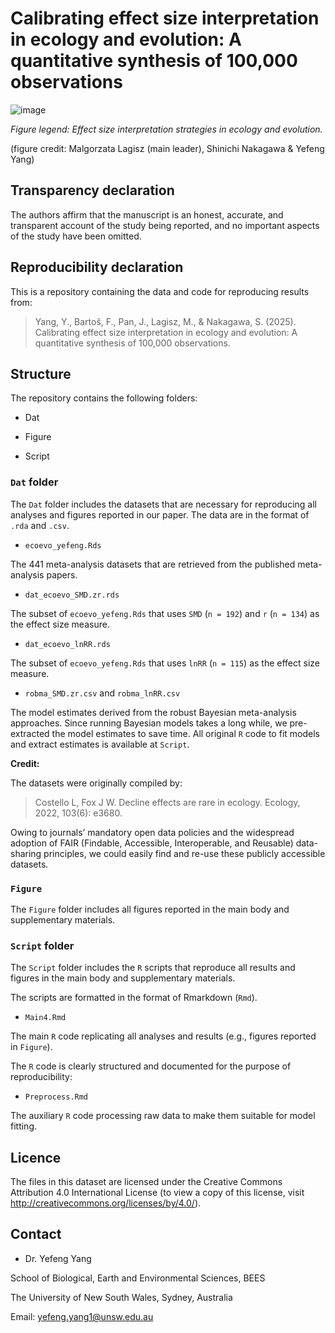 # Calibrating effect size interpretation in ecology and evolution: A quantitative synthesis of 100,000 observations

![image](https://github.com/user-attachments/assets/5865907a-479d-41f5-9479-3fd36e4a3d76)

*Figure legend: Effect size interpretation strategies in ecology and evolution.*

(figure credit: Malgorzata Lagisz (main leader), Shinichi Nakagawa & Yefeng Yang)

## Transparency declaration

The authors affirm that the manuscript is an honest, accurate, and transparent account of the study being reported, and no important
aspects of the study have been omitted.

## Reproducibility declaration

This is a repository containing the data and code for reproducing results from:    

> Yang, Y.,  Bartoš, F., Pan, J., Lagisz, M., & Nakagawa, S. (2025). Calibrating effect size interpretation in ecology and evolution: A quantitative synthesis of 100,000 observations.

## Structure

The repository contains the following folders:

- Dat

- Figure

- Script

### `Dat` folder

The `Dat` folder includes the datasets that are necessary for reproducing all analyses and figures reported in our paper. The data are in the format of `.rda` and `.csv`.

- `ecoevo_yefeng.Rds`

The 441 meta-analysis datasets that are retrieved from the published meta-analysis papers. 

- `dat_ecoevo_SMD.zr.rds`

The subset of `ecoevo_yefeng.Rds` that uses `SMD` (`n = 192`) and `r` (`n = 134`) as the effect size measure. 

- `dat_ecoevo_lnRR.rds`

The subset of `ecoevo_yefeng.Rds` that uses `lnRR` (`n = 115`) as the effect size measure. 

- `robma_SMD.zr.csv` and `robma_lnRR.csv`

The model estimates derived from the robust Bayesian meta-analysis approaches. Since running Bayesian models takes a long while, we pre-extracted the model estimates to save time. All original `R` code to fit models and extract estimates is available at `Script`.


**Credit:**

The datasets were originally compiled by:

> Costello L, Fox J W. Decline effects are rare in ecology. Ecology, 2022, 103(6): e3680.

Owing to journals’ mandatory open data policies and the widespread adoption of FAIR (Findable, Accessible, Interoperable, and Reusable) data-sharing principles, we could easily find and re-use these publicly accessible datasets.


### `Figure`

The `Figure` folder includes all figures reported in the main body and supplementary materials.


### `Script` folder

The `Script` folder includes the `R` scripts that reproduce all results and figures in the main body and supplementary materials. 

The scripts are formatted in the format of Rmarkdown (`Rmd`).

- `Main4.Rmd`

The main `R` code replicating all analyses and results (e.g., figures reported in `Figure`). 

The `R` code is clearly structured and documented for the purpose of reproducibility:

- `Preprocess.Rmd`

The auxiliary `R` code processing raw data to make them suitable for model fitting.


## Licence

The files in this dataset are licensed under the Creative Commons Attribution 4.0 International License (to view a copy of this license, visit http://creativecommons.org/licenses/by/4.0/).

## Contact

- Dr. Yefeng Yang

School of Biological, Earth and Environmental Sciences, BEES

The University of New South Wales, Sydney, Australia

Email: yefeng.yang1@unsw.edu.au
